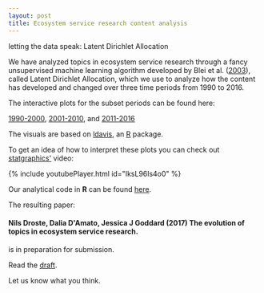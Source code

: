 ```yaml
---
layout: post
title: Ecosystem service research content analysis
---
```

<div class="message">
  letting the data speak: Latent Dirichlet Allocation
</div>

We have analyzed topics in ecosystem service research through a fancy unsupervised machine learning algorithm developed by Blei et al. ([2003](https://www.jmlr.org/papers/v3/blei03a.html)), called Latent Dirichlet Allocation, which we use to analyze how the content has developed and changed over three time periods from 1990 to 2016.

The interactive plots for the subset periods can be found here:

[1990-2000](https://nils.droste.io/research/ES_LDA/topicmodelvis_1970_2000/index.html),
[2001-2010](https://nils.droste.io/research/ES_LDA/topicmodelvis_2001_2010/index.html), and
[2011-2016](https://nils.droste.io/research/ES_LDA/topicmodelvis_2011_2016/index.html)

The visuals are based on [ldavis](https://github.com/cpsievert/LDAvis), an [R](https://www.r-project.org/) package.

To get an idea of how to interpret these plots you can check out [statgraphics'](https://www.youtube.com/channel/UCq6VSkbys_dJK_WlWimQaTg) video:

{% include youtubePlayer.html id="IksL96ls4o0" %}

Our analytical code in **R** can be found [here](https://github.com/NilsDroste/ES-LDA).

The resulting paper:

#### Nils Droste, Dalia D'Amato, Jessica J Goddard (2017) The evolution of topics in ecosystem service research.

is in preparation for submission.

Read the [draft](https://nils.droste.io/research/ES_LDA/ES_draft_2017_11.pdf).

Let us know what you think.
